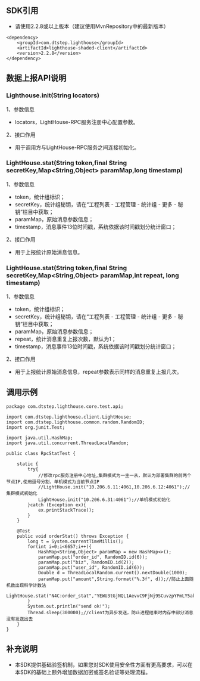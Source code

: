 ## SDK引用

+ 请使用2.2.8或以上版本（建议使用MvnRepository中的最新版本）

```
<dependency>
    <groupId>com.dtstep.lighthouse</groupId>
    <artifactId>lighthouse-shaded-client</artifactId>
    <version>2.2.8</version>
</dependency>
```

## 数据上报API说明

###  Lighthouse.init(String locators)

1、参数信息

+ locators，LightHouse-RPC服务注册中心配置参数。

2、接口作用

+ 用于调用方与LightHouse-RPC服务之间连接初始化。

### LightHouse.stat(String token,final String secretKey,Map<String,Object> paramMap,long timestamp)

1、参数信息

+ token，统计组标识；
+ secretKey，统计组秘钥，请在“工程列表 - 工程管理 - 统计组 - 更多 - 秘钥”栏目中获取；
+ paramMap，原始消息参数信息；
+ timestamp，消息事件13位时间戳，系统依据该时间戳划分统计窗口；

2、接口作用

+ 用于上报统计原始消息信息。

### LightHouse.stat(String token,final String secretKey,Map<String,Object> paramMap,int repeat, long timestamp)

1、参数信息
+ token，统计组标识；
+ secretKey，统计组秘钥，请在“工程列表 - 工程管理 - 统计组 - 更多 - 秘钥”栏目中获取；
+ paramMap，原始消息参数信息；
+ repeat，统计消息重复上报次数，默认为1；
+ timestamp，消息事件13位时间戳，系统依据该时间戳划分统计窗口；

2、接口作用

+ 用于上报统计原始消息信息，repeat参数表示同样的消息重复上报几次。

## 调用示例

```
package com.dtstep.lighthouse.core.test.api;

import com.dtstep.lighthouse.client.LightHouse;
import com.dtstep.lighthouse.common.random.RandomID;
import org.junit.Test;

import java.util.HashMap;
import java.util.concurrent.ThreadLocalRandom;

public class RpcStatTest {

    static {
        try{
            //修改rpc服务注册中心地址,集群模式为一主一从，默认为部署集群的前两个节点IP,使用逗号分割，单机模式为当前节点IP
            //LightHouse.init("10.206.6.11:4061,10.206.6.12:4061");//集群模式初始化
            LightHouse.init("10.206.6.31:4061");//单机模式初始化
        }catch (Exception ex){
            ex.printStackTrace();
        }
    }
    
    @Test
    public void orderStat() throws Exception {
        long t = System.currentTimeMillis();
        for(int i=0;i<6657;i++){
            HashMap<String,Object> paramMap = new HashMap<>();
            paramMap.put("order_id", RandomID.id(6));
            paramMap.put("biz", RandomID.id(2));
            paramMap.put("user_id", RandomID.id(6));
            Double d = ThreadLocalRandom.current().nextDouble(1000);
            paramMap.put("amount",String.format("%.3f", d));//防止上面随机数出现科学计数法
            LightHouse.stat("N4C:order_stat","YEWU3tGjNQL1AevvC9FjNj9SCuvzpYPmLY5akKYz",paramMap,t);
        }
        System.out.println("send ok!");
        Thread.sleep(300000);//client为异步发送，防止进程结束时内存中部分消息没有发送出去
    }
}
```

## 补充说明

+ 本SDK提供基础验签机制，如果您对SDK使用安全性方面有更高要求，可以在本SDK的基础上额外增加数据加密或签名验证等处理流程。
